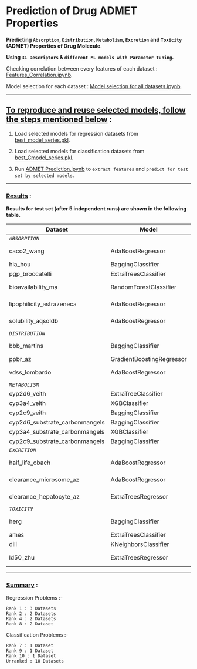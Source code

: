 # Prediction of Drug ADMET Properties
**Predicting `Absorption`, `Distribution`, `Metabolism`, `Excretion` and `Toxicity` (ADMET) Properties of Drug Molecule**.

**Using `31 Descriptors` & `different ML models with Parameter tuning`.**

Checking correlation between every features of each dataset : [Features_Correlation.ipynb](https://github.com/NilavoBoral/Therapeutics-Data-Commons/blob/main/Features_Correlation.ipynb).

Model selection for each dataset : [Model selection for all datasets.ipynb](https://github.com/NilavoBoral/Therapeutics-Data-Commons/blob/main/Model%20selection%20for%20all%20datasets.ipynb).

---

## <ins>To reproduce and reuse selected models, follow the steps mentioned below</ins> :

1. Load selected models for regression datasets from [best_model_series.pkl](https://github.com/NilavoBoral/Therapeutics-Data-Commons/blob/main/best_model_series.pkl).

2. Load selected models for classification datasets from [best_Cmodel_series.pkl](https://github.com/NilavoBoral/Therapeutics-Data-Commons/blob/main/best_Cmodel_series.pkl).

3. Run [ADMET Prediction.ipynb](https://github.com/NilavoBoral/Therapeutics-Data-Commons/blob/main/ADMET%20Prediction.ipynb) to `extract features` and `predict for test set by selected models`.

---
### <ins>Results</ins> :
**Results for test set (after 5 independent runs) are shown in the following table.**

| **Dataset**                    | Model                     | Matric     | Performance   | Rank |
| ------------------------------ | ------------------------- |:----------:|:-------------:|:----:|
| *`ABSORPTION`*                                                                                 |
| caco2_wang                     | AdaBoostRegressor         | MAE ↓      | 0.321 ± 0.005 | 2    |
| hia_hou                        | BaggingClassifier         | AUROC ↑    | 0.818 ± 0.01  | 9    |
| pgp_broccatelli                | ExtraTreesClassifier      | AUROC ↑    | 0.818 ± 0.0   | -    |
| bioavailability_ma             | RandomForestClassifier    | AUROC ↑    | 0.523 ± 0.011 | -    |
| lipophilicity_astrazeneca      | AdaBoostRegressor         | MAE ↓      | 0.617 ± 0.003 | 8    |
| solubility_aqsoldb             | AdaBoostRegressor         | MAE ↓      | 0.828 ± 0.002 | 4    |
| *`DISTRIBUTION`*                                                                               |
| bbb_martins                    | BaggingClassifier         | AUROC ↑    | 0.811 ± 0.013 | 10   |
| ppbr_az                        | GradientBoostingRegressor | MAE ↓      | 9.185 ± 0.0   | 2    |
| vdss_lombardo                  | AdaBoostRegressor         | SPEARMAN ↑ | 0.627 ± 0.01  | 1    |
| *`METABOLISM`*                                                                                 |
| cyp2d6_veith                   | ExtraTreeClassifier       | AUPRC ↑    | 0.358 ± 0.0   | -    |
| cyp3a4_veith                   | XGBClassifier             | AUPRC ↑    | 0.654 ± 0.0   | -    |
| cyp2c9_veith                   | BaggingClassifier         | AUPRC ↑    | 0.556 ± 0.0   | -    |
| cyp2d6_substrate_carbonmangels | BaggingClassifier         | AUPRC ↑    | 0.605 ± 0.0   | -    |
| cyp3a4_substrate_carbonmangels | XGBClassifier             | AUROC ↑    | 0.556 ± 0.0   | 7    |
| cyp2c9_substrate_carbonmangels | BaggingClassifier         | AUPRC ↑    | 0.281 ± 0.0   | -    |
| *`EXCRETION`*                                                                                  |
| half_life_obach                | AdaBoostRegressor         | SPEARMAN ↑ | 0.438 ± 0.011 | 1    |
| clearance_microsome_az         | AdaBoostRegressor         | SPEARMAN ↑ | 0.518 ± 0.005 | 8    |
| clearance_hepatocyte_az        | ExtraTreesRegressor       | SPEARMAN ↑ | 0.44 ± 0.003  | 1    |
| *`TOXICITY`*                                                                                   |
| herg                           | BaggingClassifier         | AUROC ↑    | 0.715 ± 0.011 | -    |
| ames                           | ExtraTreesClassifier      | AUROC ↑    | 0.716 ± 0.0   | -    |
| dili                           | KNeighborsClassifier      | AUROC ↑    | 0.7 ± 0.0     | -    |
| ld50_zhu                       | ExtraTreesRegressor       | MAE ↓      | 0.636 ± 0.001 | 4    |

---
### <ins>Summary</ins> :

  Regression Problems :-
  
    Rank 1 : 3 Datasets
    Rank 2 : 2 Datasets
    Rank 4 : 2 Datasets
    Rank 8 : 2 Dataset

  Classification Problems :-
  
    Rank 7 : 1 Dataset
    Rank 9 : 1 Dataset
    Rank 10 : 1 Dataset
    Unranked : 10 Datasets
